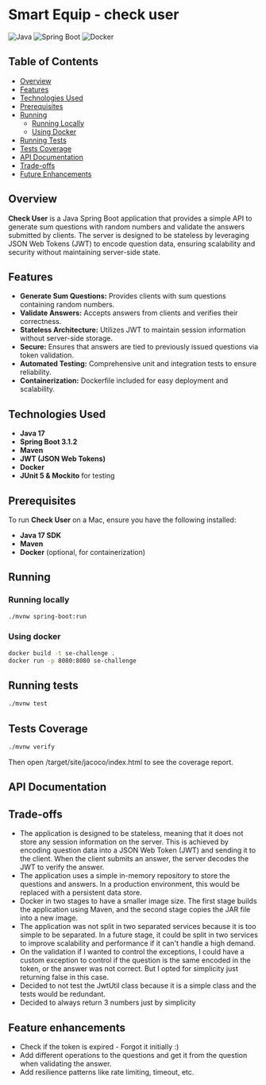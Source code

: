 # Smart Equip - check user

![Java](https://img.shields.io/badge/Java-17-orange.svg)
![Spring Boot](https://img.shields.io/badge/Spring%20Boot-3.1.2-green.svg)
![Docker](https://img.shields.io/badge/Docker-20.10.21-blue.svg)

## Table of Contents

- [Overview](#overview)
- [Features](#features)
- [Technologies Used](#technologies-used)
- [Prerequisites](#prerequisites)
- [Running](#running)
    - [Running Locally](#running-locally)
    - [Using Docker](#using-docker)
- [Running Tests](#running-tests)
- [Tests Coverage](#tests-coverage)
- [API Documentation](#api-documentation)
- [Trade-offs](#trade-offs)
- [Future Enhancements](#future-enhancements)

## Overview

**Check User** is a Java Spring Boot application that provides a simple API to generate sum questions with random numbers and validate the answers submitted by clients. The server is designed to be stateless by leveraging JSON Web Tokens (JWT) to encode question data, ensuring scalability and security without maintaining server-side state.

## Features

- **Generate Sum Questions:** Provides clients with sum questions containing random numbers.
- **Validate Answers:** Accepts answers from clients and verifies their correctness.
- **Stateless Architecture:** Utilizes JWT to maintain session information without server-side storage.
- **Secure:** Ensures that answers are tied to previously issued questions via token validation.
- **Automated Testing:** Comprehensive unit and integration tests to ensure reliability.
- **Containerization:** Dockerfile included for easy deployment and scalability.

## Technologies Used

- **Java 17**
- **Spring Boot 3.1.2**
- **Maven**
- **JWT (JSON Web Tokens)**
- **Docker**
- **JUnit 5 & Mockito** for testing

## Prerequisites

To run **Check User** on a Mac, ensure you have the following installed:

- **Java 17 SDK**
- **Maven**
- **Docker** (optional, for containerization)

## Running
### Running locally
```bash
./mvnw spring-boot:run
```

### Using docker
```bash
docker build -t se-challenge .
docker run -p 8080:8080 se-challenge
```


## Running tests
```bash
./mvnw test
```
## Tests Coverage
```bash
./mvnw verify
```
Then open /target/site/jacoco/index.html to see the coverage report.

## API Documentation

## Trade-offs
 - The application is designed to be stateless, meaning that it does not store any session information on the server. This is achieved by encoding question data into a JSON Web Token (JWT) and sending it to the client. When the client submits an answer, the server decodes the JWT to verify the answer.
 - The application uses a simple in-memory repository to store the questions and answers. In a production environment, this would be replaced with a persistent data store.
 - Docker in two stages to have a smaller image size. The first stage builds the application using Maven, and the second stage copies the JAR file into a new image.
 - The application was not split in two separated services because it is too simple to be separated. In a future stage, it could be split in two services to improve scalability and performance if it can't handle a high demand.
 - On the validation if I wanted to control the exceptions, I could have a custom exception to control if the question is the same encoded in the token, or the answer was not correct. But I opted for simplicity just returning false in this case.
 - Decided to not test the JwtUtil class because it is a simple class and the tests would be redundant.
 - Decided to always return 3 numbers just by simplicity

## Feature enhancements
  - Check if the token is expired - Forgot it initially :)
  - Add different operations to the questions and get it from the question when validating the answer.
  - Add resilience patterns like rate limiting, timeout, etc.

